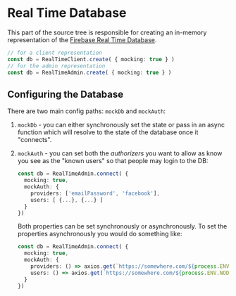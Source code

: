 # Real Time Database

This part of the source tree is responsible for creating an in-memory representation of the
[Firebase Real Time Database](https://firebase.google.com/docs/database).

```typescript
// for a client representation
const db = RealTimeClient.create( { mocking: true } )
// for the admin representation
const db = RealTimeAdmin.create( { mocking: true } )
```

## Configuring the Database

There are two main config paths: `mockDb` and `mockAuth`:

1. `mockDb` - you can either synchronously set the state or pass in an async function which will resolve to the state of the database once it "connects".
2. `mockAuth` - you can set both the _authorizers_ you want to allow as know you see as the "known users" so that people may login to the DB:

    ```typescript
    const db = RealTimeAdmin.connect( { 
      mocking: true, 
      mockAuth: {
        providers: ['emailPassword', 'facebook'],
        users: [ {...}, {...} ]
      }
    })
    ```

    Both properties can be set synchronously or asynchronously. To set the properties asynchronously you would do something like:

    ```typescript
    const db = RealTimeAdmin.connect( { 
      mocking: true, 
      mockAuth: {
        providers: () => axios.get(`https://somewhere.com/${process.ENV.NODE_ENV}/user_auth.json`),
        users: () => axios.get(`https://somewhere.com/${process.ENV.NODE_ENV}/user_auth.json`)
      }
    })
    ```